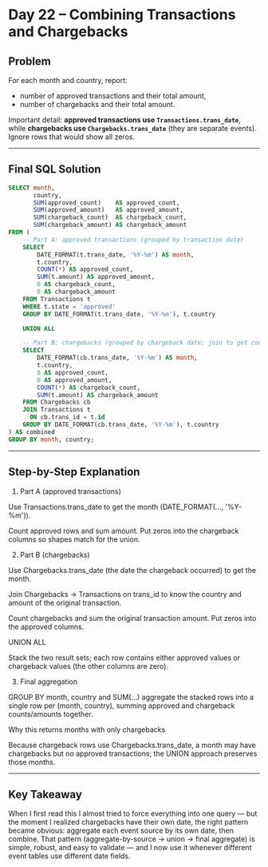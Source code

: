 # Day 22 – Combining Transactions and Chargebacks

## Problem
For each month and country, report:
- number of approved transactions and their total amount,
- number of chargebacks and their total amount.

Important detail: **approved transactions use `Transactions.trans_date`**, while **chargebacks use `Chargebacks.trans_date`** (they are separate events). Ignore rows that would show all zeros.

---

## Final SQL Solution

```sql
SELECT month,
       country,
       SUM(approved_count)    AS approved_count,
       SUM(approved_amount)   AS approved_amount,
       SUM(chargeback_count)  AS chargeback_count,
       SUM(chargeback_amount) AS chargeback_amount
FROM (
    -- Part A: approved transactions (grouped by transaction date)
    SELECT 
        DATE_FORMAT(t.trans_date, '%Y-%m') AS month,
        t.country,
        COUNT(*) AS approved_count,
        SUM(t.amount) AS approved_amount,
        0 AS chargeback_count,
        0 AS chargeback_amount
    FROM Transactions t
    WHERE t.state = 'approved'
    GROUP BY DATE_FORMAT(t.trans_date, '%Y-%m'), t.country

    UNION ALL

    -- Part B: chargebacks (grouped by chargeback date; join to get country & amount)
    SELECT 
        DATE_FORMAT(cb.trans_date, '%Y-%m') AS month,
        t.country,
        0 AS approved_count,
        0 AS approved_amount,
        COUNT(*) AS chargeback_count,
        SUM(t.amount) AS chargeback_amount
    FROM Chargebacks cb
    JOIN Transactions t
      ON cb.trans_id = t.id
    GROUP BY DATE_FORMAT(cb.trans_date, '%Y-%m'), t.country
) AS combined
GROUP BY month, country;
```

---

## **Step-by-Step Explanation**

1. Part A (approved transactions)

Use Transactions.trans_date to get the month (DATE_FORMAT(..., '%Y-%m')).

Count approved rows and sum amount. Put zeros into the chargeback columns so shapes match for the union.

2. Part B (chargebacks)

Use Chargebacks.trans_date (the date the chargeback occurred) to get the month.

Join Chargebacks → Transactions on trans_id to know the country and amount of the original transaction.

Count chargebacks and sum the original transaction amount. Put zeros into the approved columns.

UNION ALL

Stack the two result sets; each row contains either approved values or chargeback values (the other columns are zero).

3. Final aggregation

GROUP BY month, country and SUM(...) aggregate the stacked rows into a single row per (month, country), summing approved and chargeback counts/amounts together.

Why this returns months with only chargebacks

Because chargeback rows use Chargebacks.trans_date, a month may have chargebacks but no approved transactions; the UNION approach preserves those months.

---

## **Key Takeaway**

When I first read this I almost tried to force everything into one query — but the moment I realized chargebacks have their own date, the right pattern became obvious: aggregate each event source by its own date, then combine. 
That pattern (aggregate-by-source → union → final aggregate) is simple, robust, and easy to validate — and I now use it whenever different event tables use different date fields.
